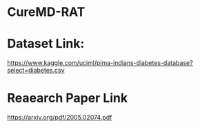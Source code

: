 # CureMD-RAT

# Dataset Link:
https://www.kaggle.com/uciml/pima-indians-diabetes-database?select=diabetes.csv

# Reaearch Paper Link
https://arxiv.org/pdf/2005.02074.pdf
